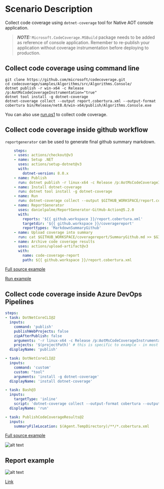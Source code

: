 # Scenario Description

Collect code coverage using `dotnet-coverage` tool for Native AOT console application. 

> **_NOTE:_** `Microsoft.CodeCoverage.MSBuild` package needs to be added as reference of console application. Remember to re-publish your application without coverage instrumentation before deploying to production.

## Collect code coverage using command line

```shell
git clone https://github.com/microsoft/codecoverage.git
cd codecoverage/samples/Algorithms/src/Algorithms.Console/
dotnet publish -r win-x64 -c Release /p:AotMsCodeCoverageInstrumentation="true"
dotnet tool install -g dotnet-coverage
dotnet-coverage collect --output report.cobertura.xml --output-format cobertura bin/Release/net8.0/win-x64/publish/Algorithms.Console.exe
```

You can also use [run.ps1](run.ps1) to collect code coverage.

## Collect code coverage inside github workflow

`reportgenerator` can be used to generate final github summary markdown.

```yml
    steps:
    - uses: actions/checkout@v3
    - name: Setup .NET
      uses: actions/setup-dotnet@v3
      with:
        dotnet-version: 8.0.x
    - name: Publish
      run: dotnet publish -r linux-x64 -c Release /p:AotMsCodeCoverageInstrumentation="true"
    - name: Install dotnet-coverage
      run: dotnet tool install -g dotnet-coverage
    - name: Run
      run: dotnet-coverage collect --output $GITHUB_WORKSPACE/report.cobertura.xml --output-format cobertura ./bin/Release/net8.0/linux-x64/publish/Algorithms.Console
    - name: ReportGenerator
      uses: danielpalme/ReportGenerator-GitHub-Action@5.2.0
      with:
        reports: '${{ github.workspace }}/report.cobertura.xml'
        targetdir: '${{ github.workspace }}/coveragereport'
        reporttypes: 'MarkdownSummaryGithub'
    - name: Upload coverage into summary
      run: cat $GITHUB_WORKSPACE/coveragereport/SummaryGithub.md >> $GITHUB_STEP_SUMMARY
    - name: Archive code coverage results
      uses: actions/upload-artifact@v3
      with:
        name: code-coverage-report
        path: ${{ github.workspace }}/report.cobertura.xml
```

[Full source example](../../../../.github/workflows/Algorithms_Scenario05.yml)

[Run example](../../../../../../actions/workflows/Algorithms_Scenario05.yml)

## Collect code coverage inside Azure DevOps Pipelines

```yml
steps:
- task: DotNetCoreCLI@2
  inputs:
    command: 'publish'
    publishWebProjects: false
    zipAfterPublish: false
    arguments: '-r linux-x64 -c Release /p:AotMsCodeCoverageInstrumentation="true"'
    projects: '$(projectPath)' # this is specific to example - in most cases not needed
  displayName: 'publish'

- task: DotNetCoreCLI@2
  inputs:
    command: 'custom'
    custom: "tool"
    arguments: 'install -g dotnet-coverage'
  displayName: 'install dotnet-coverage'

- task: Bash@3
  inputs:
    targetType: 'inline'
    script: 'dotnet-coverage collect --output-format cobertura --output $(Agent.TempDirectory)/report.cobertura.xml ./samples/Algorithms/src/Algorithms.Console/bin/Release/net8.0/linux-x64/publish/Algorithms.Console'
  displayName: 'run'

- task: PublishCodeCoverageResults@2
  inputs:
    summaryFileLocation: $(Agent.TempDirectory)/**/*.cobertura.xml
```

[Full source example](azure-pipelines.yml)

![alt text](azure-pipelines.jpg "Code Coverage tab in Azure DevOps pipelines")

## Report example

![alt text](example.report.jpg "Example report")

[Link](example.report.cobertura.xml)
